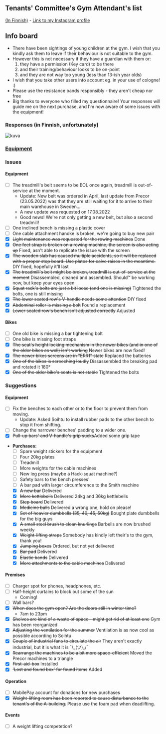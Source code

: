 ## Tenants' Committee's Gym Attendant's list
[(In Finnish)](README-FI.md) - [Link to my Instagram profile](https://www.instagram.com/sund_berg/)

## Info board

- There have been sightings of young children at the gym. I wish that you kindly ask them to leave if their behaviour is not suitable to the gym.
- However this is not necessary if they have a guardian with them or: 
   1. they have a permission (Key card) to be there 
   2. and their training/behaviour looks to be on-point
   3. and they are not way too young (less than 13-ish year olds)
- I wish that you take other users into account eg. in your use of cologne! :)
- Please use the resistance bands responsibly - they aren't cheap nor free
- Big thanks to everyone who filled my questionnaire! Your responses will guide me on the next purchase, and I'm now aware of some issues with the equipment!


### Responses (in Finnish, unfortunately)
![kuva](https://user-images.githubusercontent.com/9089790/185351325-c9881798-3da9-4d49-b0e2-f0e403677d0b.png)

### [Equipment](Items.md)


### Issues

#### Equipment
- [ ] The treadmill's belt seems to be EOL once again, treadmill is out-of-service at the moment.
   - Update: New belt was ordered in April, last update from Precor (23.05.2022) was that they are still waiting for it to arrive to their main warehouse in Sweden... 
   - A new update was requested on 17.08.2022
   - Good news! We're not only getting a new belt, but also a second treadmill!
- [ ] One inclined bench is missing a plastic cover
- [ ] One cable attachment handke is broken, we're going to buy new pair
- [x] ~~Light maintenance was requested for the rowing machines~~ Done
- [x] ~~One feet strap is broken on a rowing machine, the screen is also acting up~~ Fixed, asn't able to replicate the issue with the screen
- [x] ~~The wooden slab has caused multiple accidents, so it will be replaced with a proper step board. Use plates for calve raises in the meantime.~~ DIY fixed, hopefully it'll last
- [x] ~~The treadmill's belt might be broken, treadmill is out-of-service at the moment~~ Disassembled, cleaned and assembled. Should™ be working now, but keep your eyes open
- [x] ~~Squat rack's bolts are just a bit loose (and one is missing)~~ Tightened the bolts, one is still missing
- [x] ~~The lower seated row's V-handle needs some attention~~ DIY fixed
- [x] ~~Abdominal roller is missing a bolt~~ Found a replacement
- [x] ~~Lower seated row's bench isn't adjusted correctly~~ Adjusted

#### Bikes
- [ ] One old bike is missing a bar tightening bolt 
- [ ] One bike is missing foot straps
- [x] ~~The seat's height locking mechanism in the newer bikes (and in one of the older bikes as well) isn't working~~ Newer bikes are now fixed!
- [x] ~~The newer bikes screens are in "ERR1" state~~ Replaced the batteries
- [x] ~~One of the bikes is screeching loudly~~ Dissassembled the breaking pad and rotated it 180°
- [x] ~~One of the older bike's seats is not stable~~ Tightened the bolts

### Suggestions

#### Equipment
- [ ] Fix the benches to each other or to the floor to prevent them from moving.
    - Update: Asked Soihtu to install rubber pads to the other bench to stop it from shifting.
- [ ] Change the narrower benches' padding to a wider one.
- [x] ~~Pull-up bars' and V-handle's grip sucks~~Added some grip tape
- **Purchases:**
  - [ ] Spare weight stickers for the equipment
  - [ ] Four 20kg plates
  - [ ] Treadmill
  - [ ] More weights for the cable machines
  - [ ] New leg press (maybe a Hack-squat machine?)
  - [ ] Safety bars to the bench presses'
  - [ ] A bar pad with larger circumference to the Smith machine
  - [x] ~~A new bar~~ Delivered
  - [x] ~~More kettlebells~~ Delivered 24kg and 36kg kettlebells
  - [x] ~~Step board~~ Delivered
  - [x] ~~Medicine balls~~ Delivered a wrong one, hold on please!
  - [x] ~~Set of heavier dumbbells (35, 40, 45, 50kg)~~ Bought plate dumbbells for the big guys 
  - [x] ~~A small steel brush to clean knurlings~~ Barbells are now brushed weekly
  - [x] ~~Weight-lifting straps~~ Somebody has kindly left their's to the gym, thank you! 
  - [x] ~~Jumping boxes~~ Ordered, but not yet delivered
  - [x] ~~Bar pad~~ Delivered 
  - [x] ~~Elastic bands~~ Delivered
  - [x] ~~More attachments to the cable machines~~ Delivered

#### Premises

- [ ] Charger spot for phones, headphones, etc.
- [ ] Half-height curtains to block out some of the sun
   - Coming!
- [ ] Wall bars?
- [x] ~~When does the gym open? Are the doors still in winter time?~~
   - 7am to 23pm
- [x] ~~Shelves are kind of a waste of space - might get rid of at least one~~ Gym has been reorganized
- [x] ~~Adjusting the ventilation for the summer~~ Ventilation is as now cool as possible according to Soihtu
- [x] ~~Couple of industrial fans to circulate the air~~ They aren't exactly industrial, but it is what it is ¯\\\_(ツ)_/¯
- [x] ~~Rearrange the machines to be a bit more space-efficient~~ Moved the Precor machines to a triangle
- [x] ~~First-aid-box~~ Installed
- [x] ~~'Lost and found box' for found items~~ Added

#### Operation
- [ ] MobilePay account for donations for new purchases
- [x] ~~Weight-lifting room has been reported to cause disturbance to the tenant's of the A-building.~~ Please use the foam pad when deadlifting.

#### Events
- [ ] A weight lifting competetion? 
